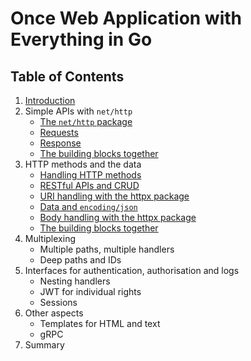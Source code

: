 # Once Web Application with Everything in Go

## Table of Contents

1. [Introduction](introduction/whoami.md)
2. Simple APIs with `net/http`
	* [The `net/http` package](nethttp/package.md)
	* [Requests](nethttp/requests.md)
	* [Response](nethttp/response.md)
	* [The building blocks together](nethttp/buildingblocks.md)
3. HTTP methods and the data
	* [Handling HTTP methods](methods/methods.md)
	* [RESTful APIs and CRUD](methods/crud.md)
	* [URI handling with the httpx package](methods/uri.md)
	* [Data and `encoding/json`](methods/json.md)
	* [Body handling with the httpx package](methods/body.md)
	* [The building blocks together](methods/buildingblocks.md)
4. Multiplexing
	* Multiple paths, multiple handlers
	* Deep paths and IDs
5. Interfaces for authentication, authorisation and logs
	* Nesting handlers
	* JWT for individual rights
	* Sessions
6. Other aspects
	* Templates for HTML and text
	* gRPC
7. Summary
